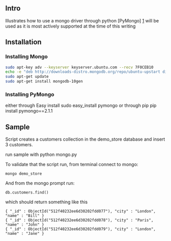 ## Intro
Illustrates how to use a mongo driver through python
[PyMongo] [1] will be used as it is most actively supported at the time of this writing

## Installation
### Installing Mongo
```bash
sudo apt-key adv --keyserver keyserver.ubuntu.com --recv 7F0CEB10
echo -e "deb http://downloads-distro.mongodb.org/repo/ubuntu-upstart dist 10gen" | sudo tee  /etc/apt/sources.list.d/10gen.list > /dev/null
sudo apt-get update
sudo apt-get install mongodb-10gen
```
### Installing PyMongo
either through Easy install
    sudo easy_install pymongo
or through pip
    pip install pymongo==2.1.1

## Sample
Script creates a customers collection in the demo_store database and insert 3 customers.

run sample with
    python mongo.py

To validate that the script run, from terminal connect to mongo:

    mongo demo_store

And from the mongo prompt run:

    db.customers.find()

which should return something like this

    { "_id" : ObjectId("512f40232ee6d30202fdd077"), "city" : "London", "name" : "Bill" }
    { "_id" : ObjectId("512f40232ee6d30202fdd078"), "city" : "Paris", "name" : "John" }
    { "_id" : ObjectId("512f40232ee6d30202fdd079"), "city" : "London", "name" : "Jane" }

[1]: http://api.mongodb.org/python/current/ "PyMongo: MongoDB driver for Python"